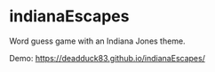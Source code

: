 # indianaEscapes

Word guess game with an Indiana Jones theme.

Demo: https://deadduck83.github.io/indianaEscapes/
